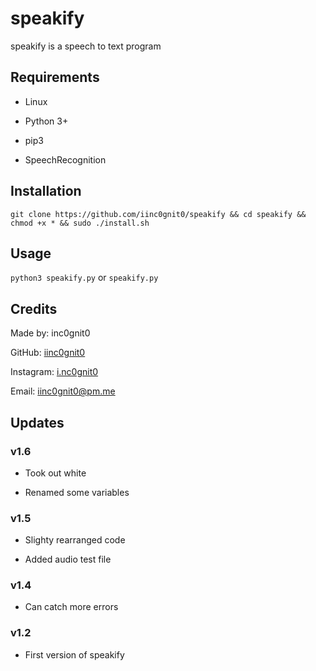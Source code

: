 # speakify

speakify is a speech to text program

## Requirements

- Linux

- Python 3+

- pip3

- SpeechRecognition

## Installation

`git clone https://github.com/iinc0gnit0/speakify && cd speakify && chmod +x * && sudo ./install.sh`

## Usage

`python3 speakify.py` or `speakify.py`

## Credits

Made by: inc0gnit0

GitHub: [iinc0gnit0](https://github.com/iinc0gnit0)

Instagram: [i.nc0gnit0](https://instagram.com/i.nc0gnit0)

Email: iinc0gnit0@pm.me

## Updates

### v1.6

- Took out white

- Renamed some variables

### v1.5

- Slighty rearranged code

- Added audio test file

### v1.4

- Can catch more errors

### v1.2

- First version of speakify
